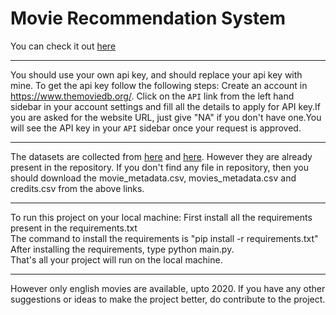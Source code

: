 # Movie Recommendation System
You can check it out [here](https://movies-recommender-sys.herokuapp.com/)

<hr>

You should use your own api key, and should replace your api key with mine. To get the api key follow the following steps:
Create an account in https://www.themoviedb.org/. Click on the `API` link from the left hand sidebar in your account settings and fill all the details to apply for API key.If you are asked for the website URL, just give "NA" if you don't have one.You will see the API key in your `API` sidebar once your request is approved.
<hr>


The datasets are collected from [here](https://www.kaggle.com/rounakbanik/the-movies-dataset) and [here](https://www.kaggle.com/carolzhangdc/imdb-5000-movie-dataset). However they are already present in the repository. If you don't find any file in repository, then you should download the movie_metadata.csv, movies_metadata.csv and credits.csv from the above links.
<hr>


To run this project on your local machine: 
First install all the requirements present in the requirements.txt<br>
The command to install the requirements is "pip install -r requirements.txt"
After installing the requirements, type python main.py.<br>
That's all your project will run on the local machine.
<hr>
However only english movies are available, upto 2020. If you have any other suggestions or ideas to make the project better, do contribute to the project.
